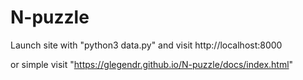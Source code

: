 # N-puzzle
Launch site with "python3 data.py" and visit http://localhost:8000

or simple visit "https://glegendr.github.io/N-puzzle/docs/index.html"
